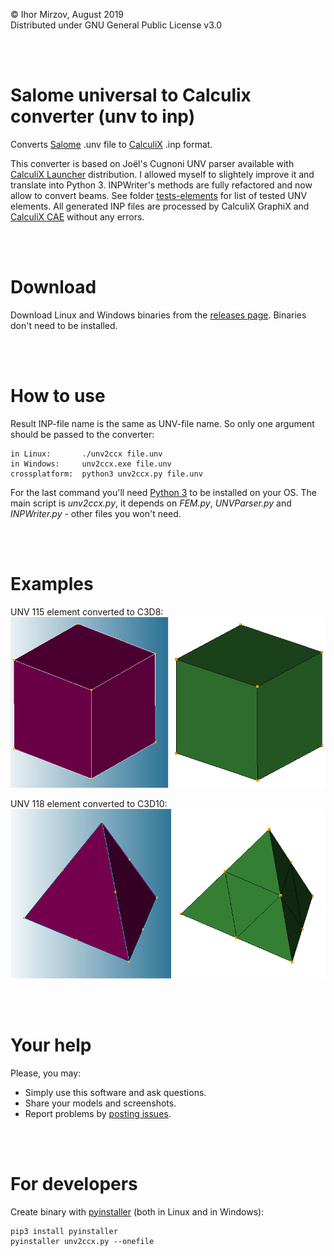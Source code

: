 © Ihor Mirzov, August 2019  
Distributed under GNU General Public License v3.0

<br/><br/>



# Salome universal to Calculix converter (unv to inp)

Converts [Salome](https://www.salome-platform.org/) .unv file to [CalculiX](http://dhondt.de/) .inp format.

This converter is based on Joël's Cugnoni UNV parser available with [CalculiX Launcher](http://www.calculixforwin.com/) distribution. I allowed myself to slightely improve it and translate into Python 3. INPWriter's methods are fully refactored and now allow to convert beams. See folder [tests-elements](./tests-elements) for list of tested UNV elements. All generated INP files are processed by CalculiX GraphiX and [CalculiX CAE](https://github.com/imirzov/ccx_cae) without any errors.

<br/><br/>



# Download

Download Linux and Windows binaries from the [releases page](./releases). Binaries don't need to be installed.

<br/><br/>



# How to use

Result INP-file name is the same as UNV-file name. So only one argument should be passed to the converter:

    in Linux:       ./unv2ccx file.unv
    in Windows:     unv2ccx.exe file.unv
    crossplatform:  python3 unv2ccx.py file.unv

For the last command you'll need [Python 3](https://www.python.org/downloads/) to be installed on your OS. The main script is *unv2ccx.py*, it depends on *FEM.py*, *UNVParser.py* and *INPWriter.py* - other files you won't need.

<br/><br/>



# Examples

UNV 115 element converted to C3D8:  
![UNV 115](./tests/115.png "UNV 115")

UNV 118 element converted to C3D10:  
![UNV 118](./tests/118.png "UNV 118")

<br/><br/>



# Your help

Please, you may:

- Simply use this software and ask questions.
- Share your models and screenshots.
- Report problems by [posting issues](./issues).

<br/><br/>



# For developers

Create binary with [pyinstaller](https://www.pyinstaller.org/) (both in Linux and in Windows):

    pip3 install pyinstaller
    pyinstaller unv2ccx.py --onefile